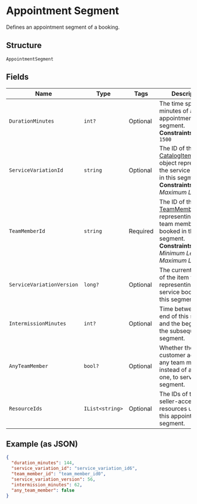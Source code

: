 
# Appointment Segment

Defines an appointment segment of a booking.

## Structure

`AppointmentSegment`

## Fields

| Name | Type | Tags | Description |
|  --- | --- | --- | --- |
| `DurationMinutes` | `int?` | Optional | The time span in minutes of an appointment segment.<br>**Constraints**: `<= 1500` |
| `ServiceVariationId` | `string` | Optional | The ID of the [CatalogItemVariation](entity:CatalogItemVariation) object representing the service booked in this segment.<br>**Constraints**: *Maximum Length*: `36` |
| `TeamMemberId` | `string` | Required | The ID of the [TeamMember](entity:TeamMember) object representing the team member booked in this segment.<br>**Constraints**: *Minimum Length*: `1`, *Maximum Length*: `32` |
| `ServiceVariationVersion` | `long?` | Optional | The current version of the item variation representing the service booked in this segment. |
| `IntermissionMinutes` | `int?` | Optional | Time between the end of this segment and the beginning of the subsequent segment. |
| `AnyTeamMember` | `bool?` | Optional | Whether the customer accepts any team member, instead of a specific one, to serve this segment. |
| `ResourceIds` | `IList<string>` | Optional | The IDs of the seller-accessible resources used for this appointment segment. |

## Example (as JSON)

```json
{
  "duration_minutes": 144,
  "service_variation_id": "service_variation_id6",
  "team_member_id": "team_member_id0",
  "service_variation_version": 56,
  "intermission_minutes": 62,
  "any_team_member": false
}
```

